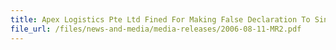 ```yaml
---
title: Apex Logistics Pte Ltd Fined For Making False Declaration To Singapore Customs On Its Clothing Exports
file_url: /files/news-and-media/media-releases/2006-08-11-MR2.pdf
---
```

